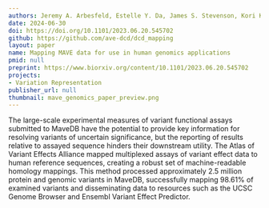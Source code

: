 ```yaml
---
authors: Jeremy A. Arbesfeld, Estelle Y. Da, James S. Stevenson, Kori Kuzma, Anika Paul, Tierra Farris, Kevin Riehle, Nuno Daniel Saraiva Agostinho, Jordan F. Safer, Aleksandar Milosavljevic, Julia Foreman, Helen V. Firth, Sarah E. Hunt, Sumaiya Iqbal, Melissa Cline, Alan F. Rubin, Alex H. Wagner
date: 2024-06-30
doi: https://doi.org/10.1101/2023.06.20.545702
github: https://github.com/ave-dcd/dcd_mapping
layout: paper
name: Mapping MAVE data for use in human genomics applications
pmid: null
preprint: https://www.biorxiv.org/content/10.1101/2023.06.20.545702
projects:
- Variation Representation
publisher_url: null
thumbnail: mave_genomics_paper_preview.png
---
```

The large-scale experimental measures of variant functional assays submitted to MaveDB have the potential to provide key information for resolving variants of uncertain significance, but the reporting of results relative to assayed sequence hinders their downstream utility. The Atlas of Variant Effects Alliance mapped multiplexed assays of variant effect data to human reference sequences, creating a robust set of machine-readable homology mappings. This method processed approximately 2.5 million protein and genomic variants in MaveDB, successfully mapping 98.61% of examined variants and disseminating data to resources such as the UCSC Genome Browser and Ensembl Variant Effect Predictor.
